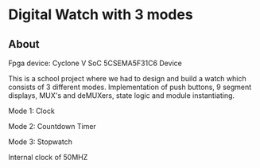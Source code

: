 # Digital Watch with 3 modes

## About
Fpga device: Cyclone V SoC 5CSEMA5F31C6 Device

This is a school project where we had to design and build a watch which consists of 3 different modes. Implementation of push buttons, 9 segment displays, MUX's and deMUXers, state logic and module instantiating.




Mode 1: Clock 

Mode 2: Countdown Timer

Mode 3: Stopwatch

Internal clock of 50MHZ
